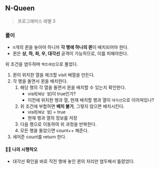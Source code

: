 ## N-Queen

> 프로그래머스 레벨 3

### 풀이

- n개의 퀸을 놓아야 하니까 **각 행에 하나의 퀸**이 배치되어야 한다.
- 퀸은 **상, 하, 좌, 우, 대각선** 공격이 가능하므로, 이를 피해야한다.

위 조건을 염두하며 `백트래킹`으로 풀었다.

1. 퀸이 위치한 열을 체크할 visit 배열을 만든다.
2. 각 행을 돌면서 퀸을 배치한다.
   1. 해당 행의 각 열을 돌면서 퀸을 배치할 수 있는지 확인한다.
      - visit[`해당 열`]이 true인가?
      - 이전에 위치한 행과 열, 현재 배치할 행과 열이 `대각선`으로 이어져있나?
   2. 위 조건에 부합하면 **배치 불가**, 그렇지 않으면 배치시킨다.
      - visit[`해당 열`] = true
      - 현재 행과 열의 정보를 저장
   3. 다음 행으로 이동하여 위 과정을 반복한다.
   4. 모든 행을 돌았으면 count++ 해준다.
3. 세어준 count를 return 한다.

#### 🤦‍♀️ 나의 시행착오

- 대각선 확인을 바로 직전 행에 놓인 퀸의 자리만 염두해서 틀렸었다.
